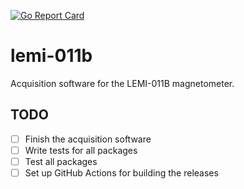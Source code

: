 [![Go Report Card](https://goreportcard.com/badge/github.com/sss-eda/lemi-011b)](https://goreportcard.com/report/github.com/sss-eda/lemi-011b)

# lemi-011b
Acquisition software for the LEMI-011B magnetometer.

## TODO
- [ ] Finish the acquisition software
- [ ] Write tests for all packages
- [ ] Test all packages
- [ ] Set up GitHub Actions for building the releases
